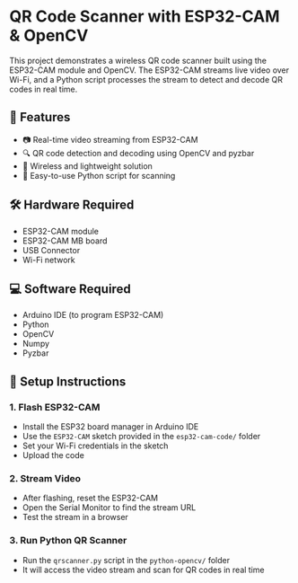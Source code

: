 # QR Code Scanner with ESP32-CAM & OpenCV

This project demonstrates a wireless QR code scanner built using the ESP32-CAM module and OpenCV. The ESP32-CAM streams live video over Wi-Fi, and a Python script processes the stream to detect and decode QR codes in real time.

## 🚀 Features

- 📷 Real-time video streaming from ESP32-CAM
- 🔍 QR code detection and decoding using OpenCV and pyzbar
- 📡 Wireless and lightweight solution
- 🐍 Easy-to-use Python script for scanning

## 🛠️ Hardware Required

- ESP32-CAM module
- ESP32-CAM MB board
- USB Connector
- Wi-Fi network

## 💻 Software Required

- Arduino IDE (to program ESP32-CAM)
- Python
- OpenCV
- Numpy
- Pyzbar

## 🔧 Setup Instructions

### 1. Flash ESP32-CAM

- Install the ESP32 board manager in Arduino IDE
- Use the `ESP32-CAM` sketch provided in the `esp32-cam-code/` folder
- Set your Wi-Fi credentials in the sketch
- Upload the code

### 2. Stream Video

- After flashing, reset the ESP32-CAM
- Open the Serial Monitor to find the stream URL
- Test the stream in a browser

### 3. Run Python QR Scanner

- Run the `qrscanner.py` script in the `python-opencv/` folder
- It will access the video stream and scan for QR codes in real time
